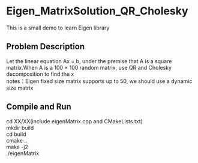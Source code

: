 # Eigen_MatrixSolution_QR_Cholesky
This is a small demo to learn Eigen library

## Problem Description
Let the linear equation Ax = b, under the premise that A is a square matrix.When A is a 100 × 100 random matrix, use QR and Cholesky decomposition to find the x  
notes：Eigen fixed size matrix supports up to 50, we should use a dynamic size matrix

## Compile and Run
cd XX/XX(include eigenMatrix.cpp and CMakeLists.txt)  
mkdir build  
cd build  
cmake ..  
make -j2  
./eigenMatrix  
